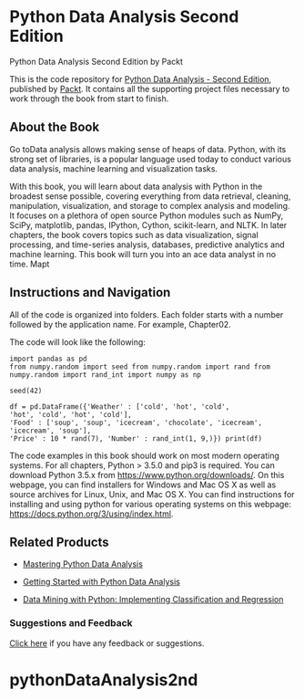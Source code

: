 # Python Data Analysis Second Edition
Python Data Analysis Second Edition by Packt

This is the code repository for [Python Data Analysis - Second Edition](https://www.packtpub.com/big-data-and-business-intelligence/python-data-analysis-second-edition?utm_source=github&utm_medium=repository&utm_campaign=9781787127487), published by [Packt](https://www.packtpub.com/?utm_source=github). It contains all the supporting project files necessary to work through the book from start to finish.
## About the Book
Go toData analysis allows making sense of heaps of data. Python, with its strong set of libraries, is a popular language used today to conduct various data analysis, machine learning and visualization tasks.

With this book, you will learn about data analysis with Python in the broadest sense possible, covering everything from data retrieval, cleaning, manipulation, visualization, and storage to complex analysis and modeling. It focuses on a plethora of open source Python modules such as NumPy, SciPy, matplotlib, pandas, IPython, Cython, scikit-learn, and NLTK. In later chapters, the book covers topics such as data visualization, signal processing, and time-series analysis, databases, predictive analytics and machine learning. This book will turn you into an ace data analyst in no time. Mapt
## Instructions and Navigation
All of the code is organized into folders. Each folder starts with a number followed by the application name. For example, Chapter02.



The code will look like the following:
```
import pandas as pd
from numpy.random import seed from numpy.random import rand from numpy.random import rand_int import numpy as np

seed(42)

df = pd.DataFrame({'Weather' : ['cold', 'hot', 'cold',
'hot', 'cold', 'hot', 'cold'],
'Food' : ['soup', 'soup', 'icecream', 'chocolate', 'icecream', 'icecream', 'soup'],
'Price' : 10 * rand(7), 'Number' : rand_int(1, 9,)}) print(df)

```

The code examples in this book should work on most modern operating systems. For all
chapters, Python > 3.5.0 and pip3 is required. You can download Python 3.5.x from https://www.python.org/downloads/. 
On this webpage, you can find installers for Windows
and Mac OS X as well as source archives for Linux, Unix, and Mac OS X. You can find
instructions for installing and using python for various operating systems on this webpage:
https://docs.python.org/3/using/index.html. 

## Related Products
* [Mastering Python Data Analysis](https://www.packtpub.com/big-data-and-business-intelligence/mastering-python-data-analysis?utm_source=github&utm_medium=repository&utm_campaign=9781783553297)

* [Getting Started with Python Data Analysis](https://www.packtpub.com/big-data-and-business-intelligence/getting-started-python-data-analysis?utm_source=github&utm_medium=repository&utm_campaign=9781785285110)

* [Data Mining with Python: Implementing Classification and Regression](https://www.packtpub.com/big-data-and-business-intelligence/data-mining-python-implementing-classification-and-regression?utm_source=github&utm_medium=repository&utm_campaign=9781785885716)

### Suggestions and Feedback
[Click here](https://docs.google.com/forms/d/e/1FAIpQLSe5qwunkGf6PUvzPirPDtuy1Du5Rlzew23UBp2S-P3wB-GcwQ/viewform) if you have any feedback or suggestions.
# pythonDataAnalysis2nd
